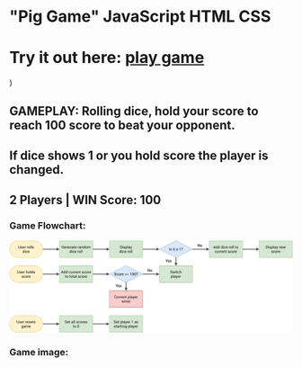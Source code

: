 # "Pig Game" JavaScript HTML CSS
# Try it out here: [play game](https://nick2818.github.io/pigGame/)
)
## GAMEPLAY: Rolling dice, hold your score to reach 100 score to beat your opponent. 
## If dice shows 1 or you hold score the player is changed.
## 2 Players | WIN Score: 100
### Game Flowchart:
![Game Flowchart](https://github.com/Nick2818/pigGame/blob/main/pig-game-flowchart.png?raw=true)
### Game image:
![]()





